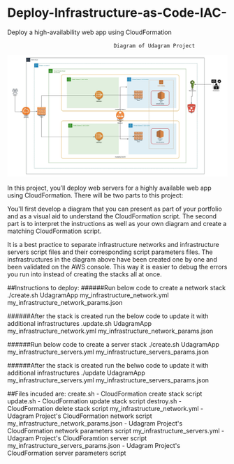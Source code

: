 # Deploy-Infrastructure-as-Code-IAC-
Deploy a high-availability web app using CloudFormation

                                      Diagram of Udagram Project
![](Udacity%20Project-2%20Diagram.jpeg)

In this project, you’ll deploy web servers for a highly available web app using CloudFormation.
There will be two parts to this project:

You'll first develop a diagram that you can present as part of your portfolio and as a visual aid to understand the CloudFormation script.
The second part is to interpret the instructions as well as your own diagram and create a matching CloudFormation script.

It is a best practice to separate infrastructure networks and infrastructure servers script files and their corresponding script parameters files. The insfrastructures in the diagram above have been created one by one and been validated on the AWS console. This way it is easier to debug the errors you run into instead of creating the stacks all at once.

##Instructions to deploy:
######Run below code to create a network stack
./create.sh UdagramApp my_infrastructure_network.yml my_infrastructure_network_params.json

######After the stack is created run the below code to update it with additional infrastructures
.update.sh UdagramApp my_infrastructure_network.yml my_infrastructure_network_params.json

######Run below code to create a server stack
./create.sh UdagramApp my_infrastructure_servers.yml my_infrastructure_servers_params.json

######After the stack is created run the belwo code to update it with additional infrastructures
./update UdagramApp my_infrastructure_servers.yml my_infrastructure_servers_params.json

##Files incuded are:
create.sh - CloudFormation create stack script
update.sh - CloudFormation update stack script
destroy.sh - CloudFormation delete stack script
my_infrastructure_network.yml - Udagram Project's CloudFormation network script
my_infrastructure_network_params.json - Udagram Project's CloudFormation network parameters script
my_infrastructure_servers.yml - Udagram Project's CloudForamtion server script
my_infrastructure_servers_params.json - Udagram Project's CloudFormation server parameters script




